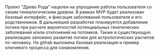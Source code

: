 Проект "Древо Рода" нацелен на упрощение работы пользователя со своим генеалогическим древом. В рамках MVP будет реализован базовый интерфейс,
и фиксация заболеваний пользователя и его родственников. В дальнейшей разработке планируется добавление логики при расчете вероятностей
потенциальных генетических заболеваний и/или отклонений на потомков.
Также в существующую реализацию заложено развитие логики для астрологических расчетов по человеку.
На githab выложена базовая реализация и пример ключевого процесса для ознакомления.
